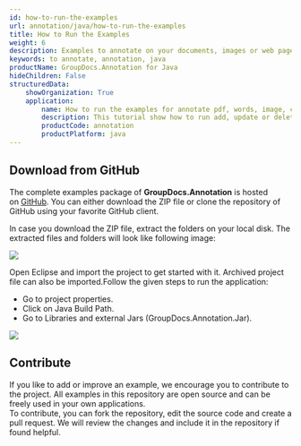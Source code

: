 ```yaml
---
id: how-to-run-the-examples
url: annotation/java/how-to-run-the-examples
title: How to Run the Examples
weight: 6
description: Examples to annotate on your documents, images or web pages using Java.
keywords: to annotate, annotation, java
productName: GroupDocs.Annotation for Java
hideChildren: False
structuredData:
    showOrganization: True
    application:
        name: How to run the examples for annotate pdf, words, image, cells etc. documents
        description: This tutorial show how to run add, update or delete annotation in different type of documents.
        productCode: annotation
        productPlatform: java 
---
```

  

## Download from GitHub

The complete examples package of **GroupDocs.Annotation** is hosted on [GitHub](https://github.com/groupdocs-annotation/GroupDocs.Annotation-for-Java). You can either download the ZIP file or clone the repository of GitHub using your favorite GitHub client.

In case you download the ZIP file, extract the folders on your local disk. The extracted files and folders will look like following image:

![](/annotation/java/images/how-to-run-the-examples.png)

Open Eclipse and import the project to get started with it. Archived project file can also be imported.Follow the given steps to run the application:

*   Go to project properties.
*   Click on Java Build Path.
*   Go to Libraries and external Jars (GroupDocs.Annotation.Jar).

![](/annotation/java/images/how-to-run-the-examples_1.png)

## Contribute

If you like to add or improve an example, we encourage you to contribute to the project. All examples in this repository are open source and can be freely used in your own applications.  
To contribute, you can fork the repository, edit the source code and create a pull request. We will review the changes and include it in the repository if found helpful.
